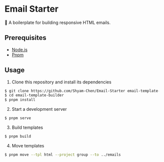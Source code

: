 # Email Starter

:e-mail: A boilerplate for building responsive HTML emails.

## Prerequisites

- [Node.js](https://nodejs.org/)
- [Pnpm](https://pnpm.js.org/)

## Usage

1. Clone this repository and install its dependencies

```sh
$ git clone https://github.com/Shyam-Chen/Email-Starter email-template-builder
$ cd email-template-builder
$ pnpm install
```

2. Start a development server

```sh
$ pnpm serve
```

3. Build templates

```sh
$ pnpm build
```

4. Move templates

```sh
$ pnpm move --tpl html --project group --to ../emails
```

